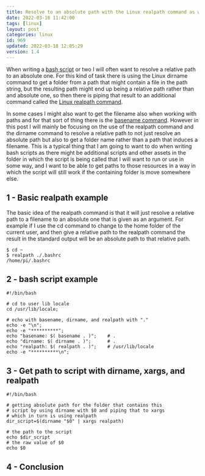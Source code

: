 ```yaml
---
title: Resolve to an absolute path with the Linux realpath command as well as a few others
date: 2022-03-18 11:42:00
tags: [linux]
layout: post
categories: linux
id: 969
updated: 2022-03-18 12:05:29
version: 1.4
---
```


When writing a [bash script](/2020/11/27/linux-bash-script/) or two I will often want to resolve a relative path to an absolute one. For this kind of task there is using the Linux dirname command to get a folder from a path that might contain a file in the path string, but the resulting path might end up being a relative path rather than and absolute one, so then there is piping that result to an additional command called the [Linux realpath command](https://linux.die.net/man/1/realpath). 

In some cases I might also want to get the filename also when working with paths and for that sort of thing there is the [basename command](/2021/07/07/linux-basename/). However in this post I will mainly be focusing on the use of the realpath command and the dirname command to resolve a relative path to not just resolve an absolute path but also to get a folder name rather than a path that induces a filename. This is a typical thing that I am going to want to do when writing bash scripts as there might be additional scripts and other assets in the folder in which the script is being called that I will want to run or use in some way, and I want to be able to get paths to those resources in a way in which the script will still work if the containing folder is move somewhere else.


<!-- more -->

## 1 - Basic realpath example

The basic idea of the realpath command is that it will just resolve a relative path to a filename to an absolute one that is given as an argument. For example if I use the cd command to change to the home folder of the current user, and then give a relative path to the realpath command the result in the standard output will be an absolute path to that relative path.

```
$ cd ~
$ realpath ./.bashrc
/home/pi/.bashrc
```

## 2 - bash script example

```
#!/bin/bash
 
# cd to user lib locale
cd /usr/lib/locale;
 
# echo with basename, dirname, and realpath with "."
echo -e "\n";
echo -e "**********";
echo "basename: $( basename . )";    # .
echo "dirname: $( dirname . )";      # .
echo "realpath: $( realpath . )";    # /usr/lib/locale
echo -e "**********\n";
```

## 3 - Get path to script with dirname, xargs, and realpath

```
#!/bin/bash

# getting absolute path for the folder that contains this
# script by using dirname with $0 and piping that to xargs
# which in turn is using realpath
dir_script=$(dirname "$0" | xargs realpath)
 
# the path to the script
echo $dir_script
# the raw value of $0
echo $0
```

## 4 - Conclusion

